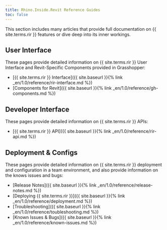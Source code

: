 ```yaml
---
title: Rhino.Inside.Revit Reference Guides
toc: false
---
```


This section includes many articles that provide full documentation on {{ site.terms.rir }} features or dive deep into its inner workings.

<!-- 10 -->
## User Interface

These pages provide detailed information on {{ site.terms.rir }} User Interface and Revit-Specific Components provided in Grasshopper:

- [{{ site.terms.rir }} Interface]({{ site.baseurl }}{% link _en/1.0/reference/rir-interface.md %})
- [Components for Revit]({{ site.baseurl }}{% link _en/1.0/reference/gh-components.md %})


<!-- 20 -->
## Developer Interface

These pages provide detailed information on {{ site.terms.rir }} APIs:

- [{{ site.terms.rir }} API]({{ site.baseurl }}{% link _en/1.0/reference/rir-api.md %})

<!-- 40 -->
## Deployment & Configs

These pages provide detailed information on {{ site.terms.rir }} deployment and configuration in a team environment, and also provide information on the knows issues and bugs:

- [Release Notes]({{ site.baseurl }}{% link _en/1.0/reference/release-notes.md %})
- [Deploying {{ site.terms.rir }}]({{ site.baseurl }}{% link _en/1.0/reference/deployment.md %})
- [Troubleshooting]({{ site.baseurl }}{% link _en/1.0/reference/toubleshooting.md %})
- [Known Issues & Bugs]({{ site.baseurl }}{% link _en/1.0/reference/known-issues.md %})
